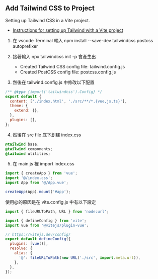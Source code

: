 ## Add Tailwind CSS to Project

Setting up Tailwind CSS in a Vite project.

- [Instructions for setting up Tailwind with a Vite project](https://tailwindcss.com/docs/guides/vite)

1. 在 vscode Terminal 輸入 npm install --save-dev tailwindcss postcss autoprefixer

2. 接著輸入 npx tailwindcss init -p 會產生出

   - Created Tailwind CSS config file: tailwind.config.js
   - Created PostCSS config file: postcss.config.js

3. 然後在 tailwind.config.js 中修改以下配置

```javascript
/** @type {import('tailwindcss').Config} */
export default {
  content: ['./index.html', './src/**/*.{vue,js,ts}'],
  theme: {
    extend: {},
  },
  plugins: [],
};
```

4. 然後在 src file 底下創建 index.css

```css
@tailwind base;
@tailwind components;
@tailwind utilities;
```

5. 在 main.js 裡 import index.css

```javascript
import { createApp } from 'vue';
import '@/index.css';
import App from '@/App.vue';

createApp(App).mount('#app');
```

使用@的原因是在 vite.config.js 中有以下設定

```javascript
import { fileURLToPath, URL } from 'node:url';

import { defineConfig } from 'vite';
import vue from '@vitejs/plugin-vue';

// https://vitejs.dev/config/
export default defineConfig({
  plugins: [vue()],
  resolve: {
    alias: {
      '@': fileURLToPath(new URL('./src', import.meta.url)),
    },
  },
});
```
